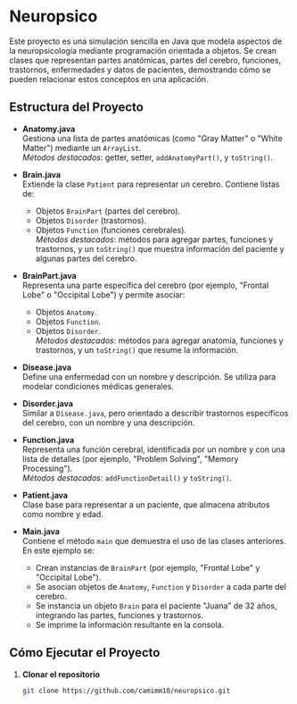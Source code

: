 # Neuropsico

Este proyecto es una simulación sencilla en Java que modela aspectos de la neuropsicología mediante programación orientada a objetos. Se crean clases que representan partes anatómicas, partes del cerebro, funciones, trastornos, enfermedades y datos de pacientes, demostrando cómo se pueden relacionar estos conceptos en una aplicación.

## Estructura del Proyecto

- **Anatomy.java**  
  Gestiona una lista de partes anatómicas (como "Gray Matter" o "White Matter") mediante un `ArrayList`.  
  *Métodos destacados*: getter, setter, `addAnatomyPart()`, y `toString()`.

- **Brain.java**  
  Extiende la clase `Patient` para representar un cerebro. Contiene listas de:
  - Objetos `BrainPart` (partes del cerebro).
  - Objetos `Disorder` (trastornos).
  - Objetos `Function` (funciones cerebrales).  
  *Métodos destacados*: métodos para agregar partes, funciones y trastornos, y un `toString()` que muestra información del paciente y algunas partes del cerebro.

- **BrainPart.java**  
  Representa una parte específica del cerebro (por ejemplo, "Frontal Lobe" o "Occipital Lobe") y permite asociar:
  - Objetos `Anatomy`.
  - Objetos `Function`.
  - Objetos `Disorder`.  
  *Métodos destacados*: métodos para agregar anatomía, funciones y trastornos, y un `toString()` que resume la información.

- **Disease.java**  
  Define una enfermedad con un nombre y descripción. Se utiliza para modelar condiciones médicas generales.

- **Disorder.java**  
  Similar a `Disease.java`, pero orientado a describir trastornos específicos del cerebro, con un nombre y una descripción.

- **Function.java**  
  Representa una función cerebral, identificada por un nombre y con una lista de detalles (por ejemplo, "Problem Solving", "Memory Processing").  
  *Métodos destacados*: `addFunctionDetail()` y `toString()`.

- **Patient.java**  
  Clase base para representar a un paciente, que almacena atributos como nombre y edad.

- **Main.java**  
  Contiene el método `main` que demuestra el uso de las clases anteriores. En este ejemplo se:
  - Crean instancias de `BrainPart` (por ejemplo, "Frontal Lobe" y "Occipital Lobe").
  - Se asocian objetos de `Anatomy`, `Function` y `Disorder` a cada parte del cerebro.
  - Se instancia un objeto `Brain` para el paciente "Juana" de 32 años, integrando las partes, funciones y trastornos.
  - Se imprime la información resultante en la consola.

## Cómo Ejecutar el Proyecto

1. **Clonar el repositorio**  
   ```bash
   git clone https://github.com/camimm10/neuropsico.git
